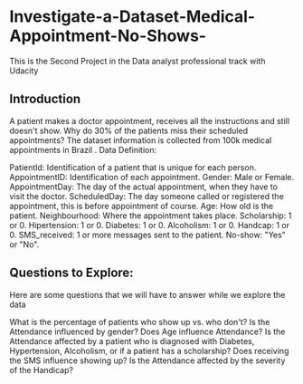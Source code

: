 # Investigate-a-Dataset-Medical-Appointment-No-Shows-
This is the Second Project in the Data analyst professional track with Udacity


## Introduction
A patient makes a doctor appointment, receives all the instructions and still doesn't show. Why do 30% of the patients miss their scheduled appointments? The dataset information is collected from 100k medical appointments in Brazil . Data Definition:

PatientId: Identification of a patient that is unique for each person.
AppointmentID: Identification of each appointment.
Gender: Male or Female.
AppointmentDay: The day of the actual appointment, when they have to visit the doctor.
ScheduledDay: The day someone called or registered the appointment, this is before appointment of course.
Age: How old is the patient.
Neighbourhood: Where the appointment takes place.
Scholarship: 1 or 0.
Hipertension: 1 or 0.
Diabetes: 1 or 0.
Alcoholism: 1 or 0.
Handcap: 1 or 0.
SMS_received: 1 or more messages sent to the patient.
No-show: "Yes" or "No".


## Questions to Explore:
Here are some questions that we will have to answer while we explore the data

What is the percentage of patients who show up vs. who don't?
Is the Attendance influenced by gender?
Does Age influence Attendance?
Is the Attendance affected by a patient who is diagnosed with Diabetes, Hypertension, Alcoholism, or if a patient has a scholarship?
Does receiving the SMS influence showing up?
Is the Attendance affected by the severity of the Handicap?
